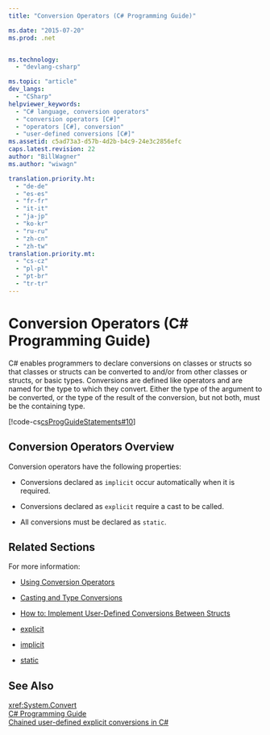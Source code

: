 ```yaml
---
title: "Conversion Operators (C# Programming Guide)"

ms.date: "2015-07-20"
ms.prod: .net


ms.technology: 
  - "devlang-csharp"

ms.topic: "article"
dev_langs: 
  - "CSharp"
helpviewer_keywords: 
  - "C# language, conversion operators"
  - "conversion operators [C#]"
  - "operators [C#], conversion"
  - "user-defined conversions [C#]"
ms.assetid: c5ad73a3-d57b-4d2b-b4c9-24e3c2856efc
caps.latest.revision: 22
author: "BillWagner"
ms.author: "wiwagn"

translation.priority.ht: 
  - "de-de"
  - "es-es"
  - "fr-fr"
  - "it-it"
  - "ja-jp"
  - "ko-kr"
  - "ru-ru"
  - "zh-cn"
  - "zh-tw"
translation.priority.mt: 
  - "cs-cz"
  - "pl-pl"
  - "pt-br"
  - "tr-tr"
---
```

# Conversion Operators (C# Programming Guide)
C# enables programmers to declare conversions on classes or structs so that classes or structs can be converted to and/or from other classes or structs, or basic types. Conversions are defined like operators and are named for the type to which they convert. Either the type of the argument to be converted, or the type of the result of the conversion, but not both, must be the containing type.  
  
 [!code-cs[csProgGuideStatements#10](../../../csharp/programming-guide/classes-and-structs/codesnippet/CSharp/conversion-operators_1.cs)]  
  
## Conversion Operators Overview  
 Conversion operators have the following properties:  
  
-   Conversions declared as `implicit` occur automatically when it is required.  
  
-   Conversions declared as `explicit` require a cast to be called.  
  
-   All conversions must be declared as `static`.  
  
## Related Sections  
 For more information:  
  
-   [Using Conversion Operators](../../../csharp/programming-guide/statements-expressions-operators/using-conversion-operators.md)  
  
-   [Casting and Type Conversions](../../../csharp/programming-guide/types/casting-and-type-conversions.md)  
  
-   [How to: Implement User-Defined Conversions Between Structs](../../../csharp/programming-guide/statements-expressions-operators/how-to-implement-user-defined-conversions-between-structs.md)  
  
-   [explicit](../../../csharp/language-reference/keywords/explicit.md)  
  
-   [implicit](../../../csharp/language-reference/keywords/implicit.md)  
  
-   [static](../../../csharp/language-reference/keywords/static.md)  
  
## See Also  
 <xref:System.Convert>   
 [C# Programming Guide](../../../csharp/programming-guide/index.md)   
 [Chained user-defined explicit conversions in C#](http://go.microsoft.com/fwlink/?LinkId=112384)
